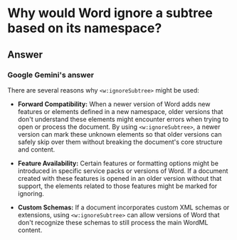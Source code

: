 # Why would Word ignore a subtree based on its namespace?
## Answer
### Google Gemini's answer

There are several reasons why `<w:ignoreSubtree>` might be used:

-   **Forward Compatibility:** When a newer version of Word adds new features or elements defined in a new namespace, older versions that don't understand these elements might encounter errors when trying to open or process the document. By using `<w:ignoreSubtree>`, a newer version can mark these unknown elements so that older versions can safely skip over them without breaking the document's core structure and content.
    
-   **Feature Availability:** Certain features or formatting options might be introduced in specific service packs or versions of Word. If a document created with these features is opened in an older version without that support, the elements related to those features might be marked for ignoring.
    
-   **Custom Schemas:** If a document incorporates custom XML schemas or extensions, using `<w:ignoreSubtree>` can allow versions of Word that don't recognize these schemas to still process the main WordML content.
